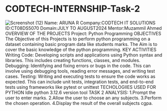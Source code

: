 # CODTECH-INTERNSHIP-Task-2
![Screenshot (12)](https://github.com/user-attachments/assets/65dc8449-a71c-400d-9ee0-b9e369c7b673)
Name: ARUNA R
Company:CODTECH IT SOLUTIONS
ID:CT08DS5070
Domain:JULY TO AUGUST2024
Mentor:Muzammil Ahmed
OVERVIEW OF THE PROJECTS
Project: Python Programming
OBJECTIVES
The Objective of this Projects is to perform python programming on a dataset containing basic program data like students marks.
The Aim is to cover the basic knowledge of  the python programming.
KEY ACTIVITIES 
Writing Code: Developing scripts and applications using Python syntax and libraries. This includes creating functions, classes, and modules.
Debugging: Identifying and fixing errors or bugs in the code. This can involve using debugging tools, reading error messages, and writing test cases.
Testing: Writing and executing tests to ensure the code works as expected. This can include unit tests, integration tests, and end-to-end tests using frameworks like pytest or unittest
TECHOLOGIIES USED FOR PYTHON
Idle python 3.12.6 version tool
TASK 2  ANALYSIS:
1.Prompt the user to enter marks.
2.Allow the user to choose an any subjects.
3.Perform the chosen operation.
4.Display the result of the overall subjects cgpa.

